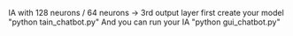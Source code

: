 IA with 128 neurons / 64 neurons -> 3rd output layer
first create your model "python tain_chatbot.py"
And you can run your IA "python gui_chatbot.py"